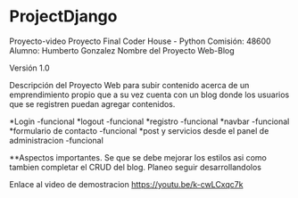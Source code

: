 # ProjectDjango

Proyecto-video
Proyecto Final Coder House - 
Python Comisión: 48600 
Alumno: Humberto Gonzalez 
Nombre del Proyecto 
Web-Blog

Versión 1.0

Descripción del Proyecto Web para subir contenido acerca de un emprendimiento propio que a su vez cuenta con un blog donde los usuarios que se registren puedan agregar contenidos.

*Login -funcional *logout -funcional *registro -funcional *navbar -funcional *formulario de contacto -funcional *post y servicios desde el panel de administracion -funcional

**Aspectos importantes. Se que se debe mejorar los estilos asi como tambien completar el CRUD del blog. Planeo seguir desarrollandolos

Enlace al video de demostracion https://youtu.be/k-cwLCxqc7k
